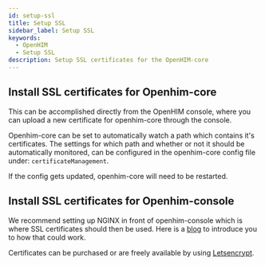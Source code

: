 ```yaml
---
id: setup-ssl
title: Setup SSL
sidebar_label: Setup SSL
keywords:
  - OpenHIM
  - Setup SSL
description: Setup SSL certificates for the OpenHIM-core
---
```


## Install SSL certificates for Openhim-core

This can be accomplished directly from the OpenHIM console, where you can upload a new certificate for openhim-core through the console.

Openhim-core can be set to automatically watch a path which contains it's certificates. The settings for which path and whether or not it should be automatically monitored, can be configured in the openhim-core config file under: `certificateManagement`.

If the config gets updated, openhim-core will need to be restarted.

## Install SSL certificates for Openhim-console

We recommend setting up NGINX in front of openhim-console which is where SSL certificates should then be used. Here is a [blog](https://www.digitalocean.com/community/tutorials/how-to-create-an-ssl-certificate-on-nginx-for-ubuntu-14-04) to introduce you to how that could work.

Certificates can be purchased or are freely available by using [Letsencrypt](https://letsencrypt.org/).

